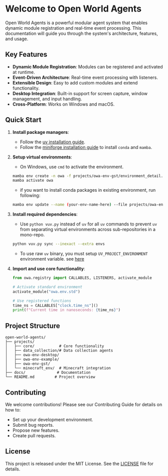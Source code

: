 # Welcome to Open World Agents

Open World Agents is a powerful modular agent system that enables dynamic module registration and real-time event processing. This documentation will guide you through the system's architecture, features, and usage.

## Key Features

- **Dynamic Module Registration**: Modules can be registered and activated at runtime.
- **Event-Driven Architecture**: Real-time event processing with listeners.
- **Extensible Design**: Easy to add custom modules and extend functionality.
- **Desktop Integration**: Built-in support for screen capture, window management, and input handling.
- **Cross-Platform**: Works on Windows and macOS.

## Quick Start

1. **Install package managers**:
    - Follow the [uv installation guide](https://docs.astral.sh/uv/getting-started/installation/).
    - Follow the [miniforge installation guide](https://github.com/conda-forge/miniforge?tab=readme-ov-file#install) to install `conda` and `mamba`.

2. **Setup virtual environments**:
    - On Windows, use `cmd` to activate the environment.
    ```sh
    mamba env create -n owa -f projects/owa-env-gst/environment_detail.yml
    mamba activate owa
    ```
    - if you want to install conda packages in existing environment, run following:
    ```sh
    mamba env update --name (your-env-name-here) --file projects/owa-env-gst/environment_detail.yml
    ```

3. **Install required dependencies**:
    - Use `python vuv.py` instead of `uv` for all `uv` commands to prevent `uv` from separating virtual environments across sub-repositories in a mono-repo.
    ```sh
    python vuv.py sync --inexact --extra envs
    ```
    - To use raw `uv` binary, you must setup `UV_PROJECT_ENVIRONMENT` environment variable. see [here](https://docs.astral.sh/uv/configuration/environment/#uv_project_environment)

4. **Import and use core functionality**:
    ```python
    from owa.registry import CALLABLES, LISTENERS, activate_module

    # Activate standard environment
    activate_module("owa.env.std")

    # Use registered functions
    time_ns = CALLABLES["clock.time_ns"]()
    print(f"Current time in nanoseconds: {time_ns}")
    ```

## Project Structure

```
open-world-agents/
├── projects/
│   ├── core/           # Core functionality
│   ├── data_collection/# Data collection agents
│   ├── owa-env-desktop/
│   ├── owa-env-example/
│   ├── owa-env-gst/
│   └── minecraft_env/  # Minecraft integration
├── docs/              # Documentation
└── README.md         # Project overview
```

## Contributing

We welcome contributions! Please see our Contributing Guide for details on how to:

- Set up your development environment.
- Submit bug reports.
- Propose new features.
- Create pull requests.

## License

This project is released under the MIT License. See the [LICENSE](https://github.com/yourusername/open-world-agents/blob/main/LICENSE) file for details.
